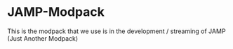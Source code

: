 # JAMP-Modpack
This is the modpack that we use is in the development / streaming of JAMP (Just Another Modpack)
